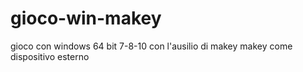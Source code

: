 # gioco-win-makey
gioco con windows 64 bit 7-8-10 con l'ausilio di makey makey come dispositivo esterno
